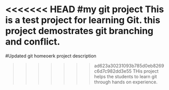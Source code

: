 <<<<<<< HEAD
#my git project
This is a test project for learning Git.
this project demostrates git branching and conflict.
=======
#Updated git homeoerk project description
>>>>>>> ad623a30231093b785d0eb8269c6d7c982dd3e55
THis project helps the students to learn git through hands on experience.
